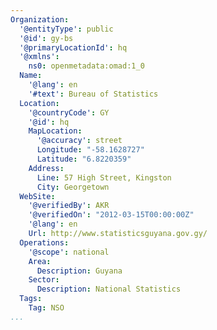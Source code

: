 ```yaml
---
Organization:
  '@entityType': public
  '@id': gy-bs
  '@primaryLocationId': hq
  '@xmlns':
    ns0: openmetadata:omad:1_0
  Name:
    '@lang': en
    '#text': Bureau of Statistics
  Location:
    '@countryCode': GY
    '@id': hq
    MapLocation:
      '@accuracy': street
      Longitude: "-58.1628727"
      Latitude: "6.8220359"
    Address:
      Line: 57 High Street, Kingston
      City: Georgetown
  WebSite:
    '@verifiedBy': AKR
    '@verifiedOn': "2012-03-15T00:00:00Z"
    '@lang': en
    Url: http://www.statisticsguyana.gov.gy/
  Operations:
    '@scope': national
    Area:
      Description: Guyana
    Sector:
      Description: National Statistics
  Tags:
    Tag: NSO
...
```


